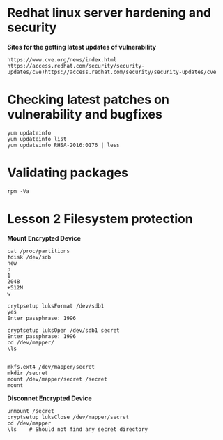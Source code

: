 # Redhat linux server hardening and security
**Sites for the getting latest updates of vulnerability**
```
https://www.cve.org/news/index.html
https://access.redhat.com/security/security-updates/cve)https://access.redhat.com/security/security-updates/cve
```
# Checking latest patches on vulnerability and bugfixes
```
yum updateinfo
yum updateinfo list
yum updateinfo RHSA-2016:0176 | less
```
# Validating packages
```
rpm -Va
```

# Lesson 2 Filesystem protection

**Mount Encrypted Device**
```
cat /proc/partitions
fdisk /dev/sdb
new
p
1
2048
+512M
w
```
```
crytpsetup luksFormat /dev/sdb1
yes
Enter passphrase: 1996

cryptsetup luksOpen /dev/sdb1 secret
Enter passphrase: 1996
cd /dev/mapper/
\ls


mkfs.ext4 /dev/mapper/secret
mkdir /secret
mount /dev/mapper/secret /secret
mount
```
**Disconnet Encrypted Device**
```
unmount /secret
cryptsetup luksClose /dev/mapper/secret
cd /dev/mapper
\ls    # Should not find any secret directory
```


